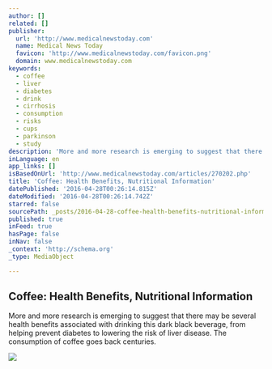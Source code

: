 ```yaml
---
author: []
related: []
publisher:
  url: 'http://www.medicalnewstoday.com'
  name: Medical News Today
  favicon: 'http://www.medicalnewstoday.com/favicon.png'
  domain: www.medicalnewstoday.com
keywords:
  - coffee
  - liver
  - diabetes
  - drink
  - cirrhosis
  - consumption
  - risks
  - cups
  - parkinson
  - study
description: 'More and more research is emerging to suggest that there may be several health benefits associated with drinking this dark black beverage, from helping prevent diabetes to lowering the risk of liver disease. The consumption of coffee goes back centuries.'
inLanguage: en
app_links: []
isBasedOnUrl: 'http://www.medicalnewstoday.com/articles/270202.php'
title: 'Coffee: Health Benefits, Nutritional Information'
datePublished: '2016-04-28T00:26:14.815Z'
dateModified: '2016-04-28T00:26:14.742Z'
starred: false
sourcePath: _posts/2016-04-28-coffee-health-benefits-nutritional-information.md
published: true
inFeed: true
hasPage: false
inNav: false
_context: 'http://schema.org'
_type: MediaObject

---
```

<article style=""><h1>Coffee: Health Benefits, Nutritional Information</h1><p>More and more research is emerging to suggest that there may be several health benefits associated with drinking this dark black beverage, from helping prevent diabetes to lowering the risk of liver disease. The consumption of coffee goes back centuries.</p><img src="http://www.medicalnewstoday.com/content//images/articles/270202-coffee-splash.jpg" /></article>
